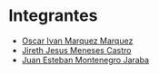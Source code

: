 # Integrantes
* [Oscar Ivan Marquez Marquez](hoja_de_vida/oscar_marquez_marquez.md)
* [Jireth Jesus Meneses Castro](hoja-de-vida-jireth/jireth-meneses-castro.md)
* [Juan Esteban Montenegro Jaraba](hoja-de-vida-juan/juan-montenegro-jaraba.md)
